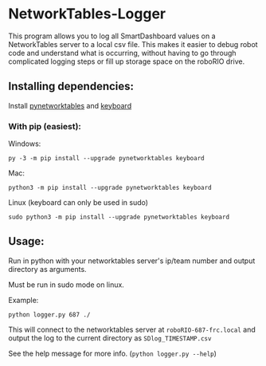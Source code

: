 # NetworkTables-Logger

This program allows you to log all SmartDashboard values on a NetworkTables server to a local csv file.
This makes it easier to debug robot code and understand what is occurring, without having to go through complicated logging steps or fill up storage space on the roboRIO drive.

## Installing dependencies:
Install [pynetworktables](https://robotpy.readthedocs.io/projects/pynetworktables/en/stable/api.html) and [keyboard](https://pypi.org/project/keyboard/)

### With pip (easiest):

Windows:

`py -3 -m pip install --upgrade pynetworktables keyboard`

Mac:

`python3 -m pip install --upgrade pynetworktables keyboard`

Linux (keyboard can only be used in sudo)

`sudo python3 -m pip install --upgrade pynetworktables keyboard`

## Usage:

Run in python with your networktables server's ip/team number and output directory as arguments.

Must be run in sudo mode on linux.

Example:

`python logger.py 687 ./`

This will connect to the networktables server at `roboRIO-687-frc.local` and output the log to the current directory as `SDlog_TIMESTAMP.csv`

See the help message for more info. (`python logger.py --help`)